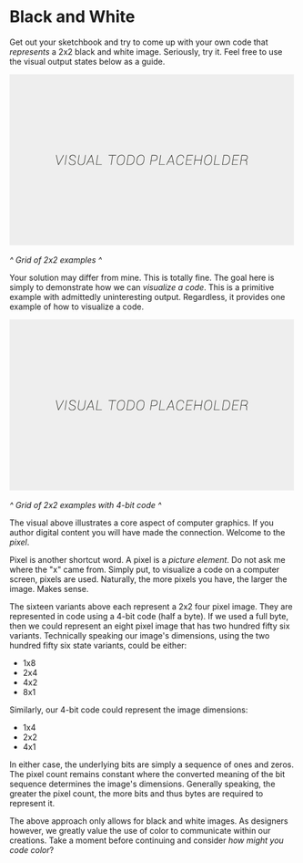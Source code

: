 # Black and White

Get out your sketchbook and try to come up with your own code that *represents* a 2x2 black and white image. Seriously, try it. Feel free to use the visual output states below as a guide.

![alt text](../assets/img/visual-todo-placeholder.jpg "Grid of 2x2 examples")

*^ Grid of 2x2 examples ^*

Your solution may differ from mine. This is totally fine. The goal here is simply to demonstrate how we can *visualize a code*. This is a primitive example with admittedly uninteresting output. Regardless, it provides one example of how to visualize a code.

![alt text](../assets/img/visual-todo-placeholder.jpg "Grid of 2x2 examples with 4-bit code")

*^ Grid of 2x2 examples with 4-bit code ^*

The visual above illustrates a core aspect of computer graphics. If you author digital content you will have made the connection. Welcome to the *pixel*.

Pixel is another shortcut word. A pixel is a *picture element*. Do not ask me where the "x" came from. Simply put, to visualize a code on a computer screen, pixels are used. Naturally, the more pixels you have, the larger the image. Makes sense.

The sixteen variants above each represent a 2x2 four pixel image. They are represented in code using a 4-bit code (half a byte). If we used a full byte, then we could represent an eight pixel image that has two hundred fifty six variants. Technically speaking our image's dimensions, using the two hundred fifty six state variants, could be either:
- 1x8
- 2x4
- 4x2
- 8x1

Similarly, our 4-bit code could represent the image dimensions:
- 1x4
- 2x2
- 4x1

In either case, the underlying bits are simply a sequence of ones and zeros. The pixel count remains constant where the converted meaning of the bit sequence determines the image's dimensions. Generally speaking, the greater the pixel count, the more bits and thus bytes are required to represent it.

The above approach only allows for black and white images. As designers however, we greatly value the use of color to communicate within our creations. Take a moment before continuing and consider *how might you code color*?
